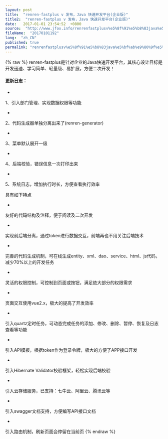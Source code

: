 ```yaml
---
layout: post
title:  "renren-fastplus v 发布，Java 快速开发平台(企业版)"
title2:  "renren-fastplus v 发布，Java 快速开发平台(企业版)"
date:   2017-01-01 23:54:52  +0800
source:  "http://www.jfox.info/renrenfastplusv%e5%8f%91%e5%b8%83java%e5%bf%ab%e9%80%9f%e5%bc%80%e5%8f%91%e5%b9%b3%e5%8f%b0%e4%bc%81%e4%b8%9a%e7%89%88.html"
fileName:  "20170101192"
lang:  "zh_CN"
published: true
permalink: "renrenfastplusv%e5%8f%91%e5%b8%83java%e5%bf%ab%e9%80%9f%e5%bc%80%e5%8f%91%e5%b9%b3%e5%8f%b0%e4%bc%81%e4%b8%9a%e7%89%88.html"
---
```

{% raw %}
renren-fastplus是针对企业的Java快速开发平台，其核心设计目标是开发迅速、学习简单、轻量级、易扩展，方便二次开发！

#### 更新日志：

- 
1、引入部门管理、实现数据权限等功能

- 
 2、代码生成器单独分离出来了(renren-generator) 

- 
3、菜单默认展开一级

- 
4、后端校验，错误信息一次打印出来

- 
5、系统日志，增加执行时长，方便查看执行效率

具有如下特点

- 
友好的代码结构及注释，便于阅读及二次开发

- 
实现前后端分离，通过token进行数据交互，前端再也不用关注后端技术

- 
完善的代码生成机制，可在线生成entity、xml、dao、service、html、js代码，减少70%以上的开发任务

- 
灵活的权限控制，可控制到页面或按钮，满足绝大部分的权限需求

- 
页面交互使用vue2.x，极大的提高了开发效率

- 
引入quartz定时任务，可动态完成任务的添加、修改、删除、暂停、恢复及日志查看等功能

- 
引入API模板，根据token作为登录令牌，极大的方便了APP接口开发

- 
引入Hibernate Validator校验框架，轻松实现后端校验

- 
引入云存储服务，已支持：七牛云、阿里云、腾讯云等

- 
引入swagger文档支持，方便编写API接口文档

- 
引入路由机制，刷新页面会停留在当前页
{% endraw %}